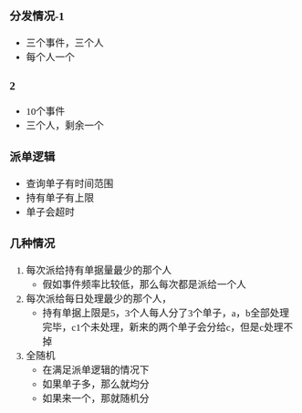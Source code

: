 <span  style="font-family: Simsun,serif; font-size: 17px; ">

### 分发情况-1

- 三个事件，三个人
- 每个人一个

### 2

- 10个事件
- 三个人，剩余一个

### 派单逻辑

- 查询单子有时间范围
- 持有单子有上限
- 单子会超时

### 几种情况

1. 每次派给持有单据量最少的那个人
    - 假如事件频率比较低，那么每次都是派给一个人
2. 每次派给每日处理最少的那个人，
    - 持有单据上限是5，3个人每人分了3个单子，a，b全部处理完毕，c1个未处理，新来的两个单子会分给c，但是c处理不掉
3. 全随机
    - 在满足派单逻辑的情况下
    - 如果单子多，那么就均分
    - 如果来一个，那就随机分

</span>